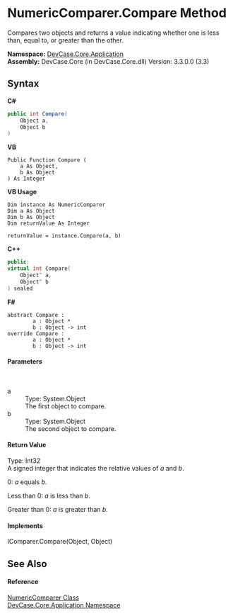 # NumericComparer.Compare Method 
 

Compares two objects and returns a value indicating whether one is less than, equal to, or greater than the other.

**Namespace:**&nbsp;<a href="N_DevCase_Core_Application">DevCase.Core.Application</a><br />**Assembly:**&nbsp;DevCase.Core (in DevCase.Core.dll) Version: 3.3.0.0 (3.3)

## Syntax

**C#**<br />
``` C#
public int Compare(
	Object a,
	Object b
)
```

**VB**<br />
``` VB
Public Function Compare ( 
	a As Object,
	b As Object
) As Integer
```

**VB Usage**<br />
``` VB Usage
Dim instance As NumericComparer
Dim a As Object
Dim b As Object
Dim returnValue As Integer

returnValue = instance.Compare(a, b)
```

**C++**<br />
``` C++
public:
virtual int Compare(
	Object^ a, 
	Object^ b
) sealed
```

**F#**<br />
``` F#
abstract Compare : 
        a : Object * 
        b : Object -> int 
override Compare : 
        a : Object * 
        b : Object -> int 
```


#### Parameters
&nbsp;<dl><dt>a</dt><dd>Type: System.Object<br />The first object to compare.</dd><dt>b</dt><dd>Type: System.Object<br />The second object to compare.</dd></dl>

#### Return Value
Type: Int32<br />A signed integer that indicates the relative values of *a* and *b*. 

 0: *a* equals *b*. 

 Less than 0: *a* is less than *b*. 

 Greater than 0: *a* is greater than *b*.

#### Implements
IComparer.Compare(Object, Object)<br />

## See Also


#### Reference
<a href="T_DevCase_Core_Application_NumericComparer">NumericComparer Class</a><br /><a href="N_DevCase_Core_Application">DevCase.Core.Application Namespace</a><br />